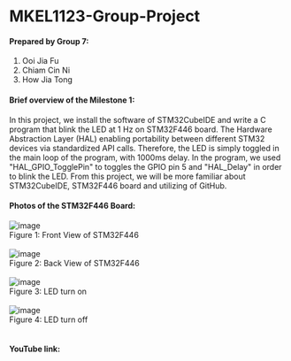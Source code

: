 # MKEL1123-Group-Project

#### Prepared by Group 7:
1. Ooi Jia Fu
2. Chiam Cin Ni
3. How Jia Tong  

#### Brief overview of the Milestone 1:<br />
In this project, we install the software of STM32CubeIDE and write a C program that blink the LED at 1 Hz on STM32F446 board. The Hardware Abstraction Layer (HAL) enabling portability between different STM32 devices via standardized API calls.
Therefore, the LED is simply toggled in the main loop of the program, with 1000ms delay. In the  program, we used "HAL_GPIO_TogglePin" to toggles the GPIO pin 5 and "HAL_Delay" in order to blink the LED. From this project, we will be more familiar about STM32CubeIDE, STM32F446 board and utilizing of GitHub. <br />

#### Photos of the STM32F446 Board:<br />
![image](https://user-images.githubusercontent.com/105091269/167237753-54961359-d844-4c76-af4e-5e69d7668355.png) <br />
Figure 1: Front View of STM32F446<br /><br />
![image](https://user-images.githubusercontent.com/105091269/167237884-20072dc4-9750-4d1d-94b5-0d0a36c3e28b.png)<br />
Figure 2: Back View of STM32F446<br /><br />
![image](https://user-images.githubusercontent.com/105091269/167237996-6bf9d150-9081-433e-8100-283c985e692c.png)<br />
Figure 3: LED turn on<br /><br />
![image](https://user-images.githubusercontent.com/105091269/167238010-d1613b23-63f8-4426-a333-9883251ed12c.png)<br />
Figure 4: LED turn off<br /><br />

#### YouTube link:<br />

